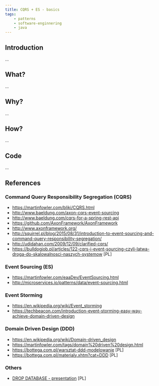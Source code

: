 ```yaml
---
title: CQRS + ES - basics
tags:
    - patterns
    - software-enginnering
    - java
---
```


## Introduction

...

## What?

...

## Why?

...

## How?

...

## Code

...

## References

### Command Query Responsibility Segregation (CQRS)
- https://martinfowler.com/bliki/CQRS.html
- http://www.baeldung.com/axon-cqrs-event-sourcing
- http://www.baeldung.com/cqrs-for-a-spring-rest-api
- https://github.com/AxonFramework/AxonFramework
- http://www.axonframework.org/
- http://squirrel.pl/blog/2015/08/31/introduction-to-event-sourcing-and-command-query-responsibility-segregation/
- http://udidahan.com/2009/12/09/clarified-cqrs/
- https://bulldogjob.pl/articles/122-cqrs-i-event-sourcing-czyli-latwa-droga-do-skalowalnosci-naszych-systemow [PL]

### Event Sourcing (ES)
- https://martinfowler.com/eaaDev/EventSourcing.html
- http://microservices.io/patterns/data/event-sourcing.html

### Event Storming
- https://en.wikipedia.org/wiki/Event_storming
- https://techbeacon.com/introduction-event-storming-easy-way-achieve-domain-driven-design

### Domain Driven Design (DDD)
- https://en.wikipedia.org/wiki/Domain-driven_design
- https://martinfowler.com/tags/domain%20driven%20design.html
- https://bottega.com.pl/warsztat-ddd-modelowanie [PL]
- https://bottega.com.pl/materialy.xhtm?cat=DDD [PL]

### Others
- [DROP DATABASE - presentation](https://www.youtube.com/watch?v=9qppMkaCJjA) [PL]

